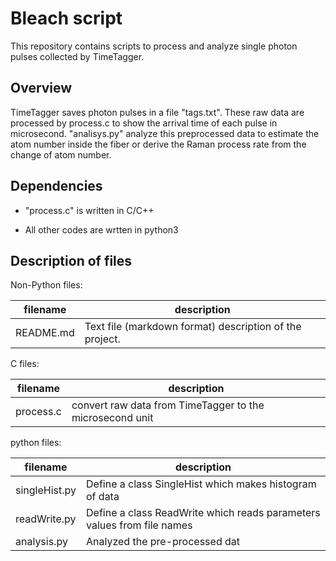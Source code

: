 Bleach script
==========

This repository contains scripts to process and analyze single photon pulses collected by TimeTagger.

Overview
--------

TimeTagger saves photon pulses in a file "tags.txt". These raw data are processed by process.c to show the arrival time of each pulse in microsecond. "analisys.py" analyze this preprocessed data to estimate the atom number inside the fiber or derive the Raman process rate from the change of atom number.

Dependencies
------------

- "process.c" is written in C/C++

- All other codes are wrtten  in python3

Description of files
--------------------

Non-Python files:

filename                     |  description
-----------------------------|------------------------------------------------------------------------------------
README.md                    |  Text file (markdown format) description of the project.

C files:

filename                     |  description
-----------------------------|------------------------------------------------------------------------------------
process.c                    |  convert raw data from TimeTagger to the microsecond unit

python files:

filename                     |  description
-----------------------------|------------------------------------------------------------------------------------
singleHist.py                |  Define a class SingleHist which makes histogram of data
readWrite.py                 |  Define a class ReadWrite which reads parameters values from file names
analysis.py                  |  Analyzed the pre-processed dat

